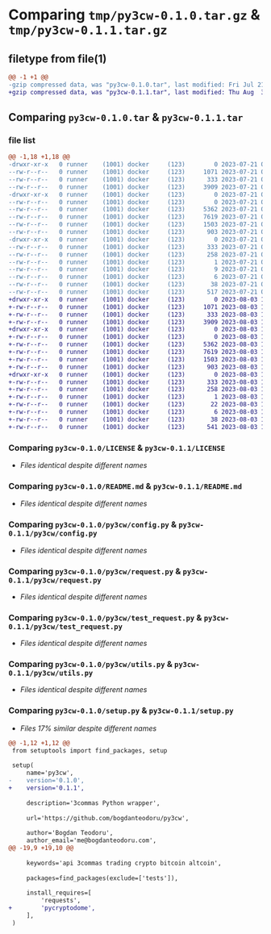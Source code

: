 # Comparing `tmp/py3cw-0.1.0.tar.gz` & `tmp/py3cw-0.1.1.tar.gz`

## filetype from file(1)

```diff
@@ -1 +1 @@
-gzip compressed data, was "py3cw-0.1.0.tar", last modified: Fri Jul 21 07:50:41 2023, max compression
+gzip compressed data, was "py3cw-0.1.1.tar", last modified: Thu Aug  3 11:53:26 2023, max compression
```

## Comparing `py3cw-0.1.0.tar` & `py3cw-0.1.1.tar`

### file list

```diff
@@ -1,18 +1,18 @@
-drwxr-xr-x   0 runner    (1001) docker     (123)        0 2023-07-21 07:50:41.608322 py3cw-0.1.0/
--rw-r--r--   0 runner    (1001) docker     (123)     1071 2023-07-21 07:50:31.000000 py3cw-0.1.0/LICENSE
--rw-r--r--   0 runner    (1001) docker     (123)      333 2023-07-21 07:50:41.608322 py3cw-0.1.0/PKG-INFO
--rw-r--r--   0 runner    (1001) docker     (123)     3909 2023-07-21 07:50:31.000000 py3cw-0.1.0/README.md
-drwxr-xr-x   0 runner    (1001) docker     (123)        0 2023-07-21 07:50:41.604322 py3cw-0.1.0/py3cw/
--rw-r--r--   0 runner    (1001) docker     (123)        0 2023-07-21 07:50:31.000000 py3cw-0.1.0/py3cw/__init__.py
--rw-r--r--   0 runner    (1001) docker     (123)     5362 2023-07-21 07:50:31.000000 py3cw-0.1.0/py3cw/config.py
--rw-r--r--   0 runner    (1001) docker     (123)     7619 2023-07-21 07:50:31.000000 py3cw-0.1.0/py3cw/request.py
--rw-r--r--   0 runner    (1001) docker     (123)     1503 2023-07-21 07:50:31.000000 py3cw-0.1.0/py3cw/test_request.py
--rw-r--r--   0 runner    (1001) docker     (123)      903 2023-07-21 07:50:31.000000 py3cw-0.1.0/py3cw/utils.py
-drwxr-xr-x   0 runner    (1001) docker     (123)        0 2023-07-21 07:50:41.604322 py3cw-0.1.0/py3cw.egg-info/
--rw-r--r--   0 runner    (1001) docker     (123)      333 2023-07-21 07:50:41.000000 py3cw-0.1.0/py3cw.egg-info/PKG-INFO
--rw-r--r--   0 runner    (1001) docker     (123)      258 2023-07-21 07:50:41.000000 py3cw-0.1.0/py3cw.egg-info/SOURCES.txt
--rw-r--r--   0 runner    (1001) docker     (123)        1 2023-07-21 07:50:41.000000 py3cw-0.1.0/py3cw.egg-info/dependency_links.txt
--rw-r--r--   0 runner    (1001) docker     (123)        9 2023-07-21 07:50:41.000000 py3cw-0.1.0/py3cw.egg-info/requires.txt
--rw-r--r--   0 runner    (1001) docker     (123)        6 2023-07-21 07:50:41.000000 py3cw-0.1.0/py3cw.egg-info/top_level.txt
--rw-r--r--   0 runner    (1001) docker     (123)       38 2023-07-21 07:50:41.608322 py3cw-0.1.0/setup.cfg
--rw-r--r--   0 runner    (1001) docker     (123)      517 2023-07-21 07:50:31.000000 py3cw-0.1.0/setup.py
+drwxr-xr-x   0 runner    (1001) docker     (123)        0 2023-08-03 11:53:26.006237 py3cw-0.1.1/
+-rw-r--r--   0 runner    (1001) docker     (123)     1071 2023-08-03 11:53:09.000000 py3cw-0.1.1/LICENSE
+-rw-r--r--   0 runner    (1001) docker     (123)      333 2023-08-03 11:53:26.006237 py3cw-0.1.1/PKG-INFO
+-rw-r--r--   0 runner    (1001) docker     (123)     3909 2023-08-03 11:53:09.000000 py3cw-0.1.1/README.md
+drwxr-xr-x   0 runner    (1001) docker     (123)        0 2023-08-03 11:53:26.002237 py3cw-0.1.1/py3cw/
+-rw-r--r--   0 runner    (1001) docker     (123)        0 2023-08-03 11:53:09.000000 py3cw-0.1.1/py3cw/__init__.py
+-rw-r--r--   0 runner    (1001) docker     (123)     5362 2023-08-03 11:53:09.000000 py3cw-0.1.1/py3cw/config.py
+-rw-r--r--   0 runner    (1001) docker     (123)     7619 2023-08-03 11:53:09.000000 py3cw-0.1.1/py3cw/request.py
+-rw-r--r--   0 runner    (1001) docker     (123)     1503 2023-08-03 11:53:09.000000 py3cw-0.1.1/py3cw/test_request.py
+-rw-r--r--   0 runner    (1001) docker     (123)      903 2023-08-03 11:53:09.000000 py3cw-0.1.1/py3cw/utils.py
+drwxr-xr-x   0 runner    (1001) docker     (123)        0 2023-08-03 11:53:26.002237 py3cw-0.1.1/py3cw.egg-info/
+-rw-r--r--   0 runner    (1001) docker     (123)      333 2023-08-03 11:53:25.000000 py3cw-0.1.1/py3cw.egg-info/PKG-INFO
+-rw-r--r--   0 runner    (1001) docker     (123)      258 2023-08-03 11:53:25.000000 py3cw-0.1.1/py3cw.egg-info/SOURCES.txt
+-rw-r--r--   0 runner    (1001) docker     (123)        1 2023-08-03 11:53:25.000000 py3cw-0.1.1/py3cw.egg-info/dependency_links.txt
+-rw-r--r--   0 runner    (1001) docker     (123)       22 2023-08-03 11:53:25.000000 py3cw-0.1.1/py3cw.egg-info/requires.txt
+-rw-r--r--   0 runner    (1001) docker     (123)        6 2023-08-03 11:53:25.000000 py3cw-0.1.1/py3cw.egg-info/top_level.txt
+-rw-r--r--   0 runner    (1001) docker     (123)       38 2023-08-03 11:53:26.006237 py3cw-0.1.1/setup.cfg
+-rw-r--r--   0 runner    (1001) docker     (123)      541 2023-08-03 11:53:09.000000 py3cw-0.1.1/setup.py
```

### Comparing `py3cw-0.1.0/LICENSE` & `py3cw-0.1.1/LICENSE`

 * *Files identical despite different names*

### Comparing `py3cw-0.1.0/README.md` & `py3cw-0.1.1/README.md`

 * *Files identical despite different names*

### Comparing `py3cw-0.1.0/py3cw/config.py` & `py3cw-0.1.1/py3cw/config.py`

 * *Files identical despite different names*

### Comparing `py3cw-0.1.0/py3cw/request.py` & `py3cw-0.1.1/py3cw/request.py`

 * *Files identical despite different names*

### Comparing `py3cw-0.1.0/py3cw/test_request.py` & `py3cw-0.1.1/py3cw/test_request.py`

 * *Files identical despite different names*

### Comparing `py3cw-0.1.0/py3cw/utils.py` & `py3cw-0.1.1/py3cw/utils.py`

 * *Files identical despite different names*

### Comparing `py3cw-0.1.0/setup.py` & `py3cw-0.1.1/setup.py`

 * *Files 17% similar despite different names*

```diff
@@ -1,12 +1,12 @@
 from setuptools import find_packages, setup
 
 setup(
     name='py3cw',
-    version='0.1.0',
+    version='0.1.1',
 
     description='3commas Python wrapper',
 
     url='https://github.com/bogdanteodoru/py3cw',
 
     author='Bogdan Teodoru',
     author_email='me@bogdanteodoru.com',
@@ -19,9 +19,10 @@
 
     keywords='api 3commas trading crypto bitcoin altcoin',
 
     packages=find_packages(exclude=['tests']),
 
     install_requires=[
         'requests',
+        'pycryptodome',
     ],
 )
```

